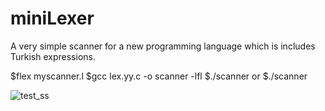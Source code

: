 # miniLexer
A very simple scanner for a new programming language which is includes Turkish expressions.

$flex myscanner.l
$gcc lex.yy.c -o scanner -lfl
$./scanner <input-file> 
  or $./scanner

![test_ss](https://github.com/sumeyyekaragul/miniLexer/assets/90051994/b0ce67ea-8ae2-4660-bbc9-152020781c07)
